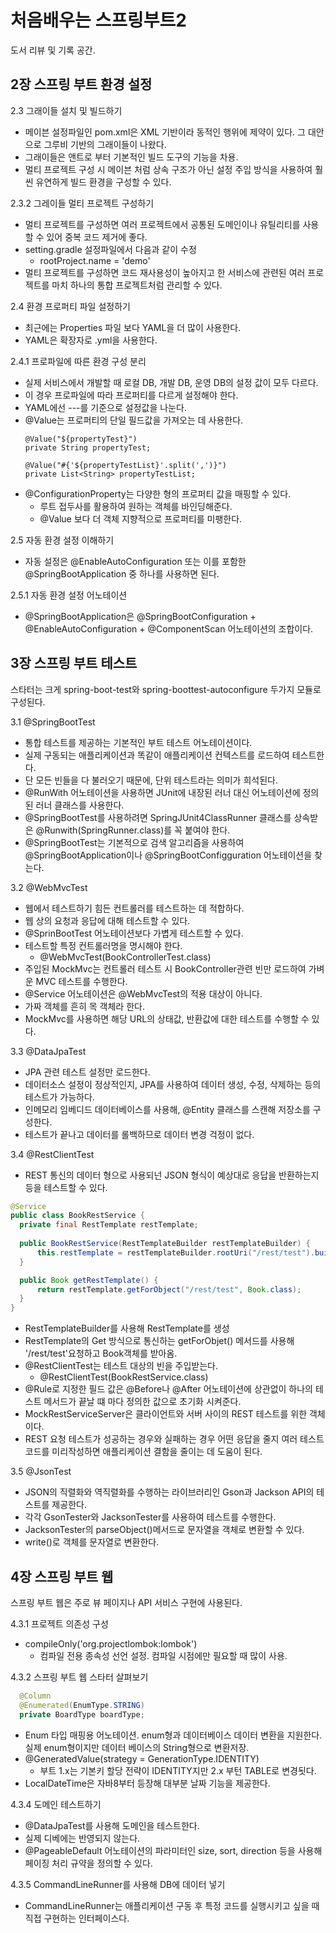 # 처음배우는 스프링부트2
도서 리뷰 및 기록 공간.

## 2장 스프링 부트 환경 설정
2.3 그래이들 설치 및 빌드하기
  - 메이븐 설정파일인 pom.xml은 XML 기반이라 동적인 행위에 제약이 있다. 그 대안으로 그루비 기반의 그래이들이 나왔다. 
  - 그래이들은 앤트로 부터 기본적인 빌드 도구의 기능을 차용.
  - 멀티 프로젝트 구성 시 메이븐 처럼 상속 구조가 아닌 설정 주입 방식을 사용하여 훨씬 유연하게 빌드 환경을 구성할 수 있다. 

2.3.2 그레이들 멀티 프로젝트 구성하기
  - 멀티 프로젝트를 구성하면 여러 프로젝트에서 공통된 도메인이나 유틸리티를 사용할 수 있어 중복 코드 제거에 좋다. 
  - setting.gradle 설정파일에서 다음과 같이 수정
    - rootProject.name = 'demo'
  - 멀티 프로젝트를 구성하면 코드 재사용성이 높아지고 한 서비스에 관련된 여러 프로젝트를 마치 하나의 통합 프로젝트처럼 관리할 수 있다. 

2.4 환경 프로퍼티 파일 설정하기
  - 최근에는 Properties 파일 보다 YAML을 더 많이 사용한다. 
  - YAML은 확장자로 .yml을 사용한다. 

2.4.1 프로파일에 따른 환경 구성 분리
  - 실제 서비스에서 개발할 때 로컬 DB, 개발 DB, 운영 DB의 설정 값이 모두 다르다.
  - 이 경우 프로파일에 따라 프로퍼티를 다르게 설정해야 한다. 
  -  YAML에선 ---를 기준으로 설정값을 나눈다. 
  - @Value는 프로퍼티의 단일 필드값을 가져오는 데 사용한다. 
    ```
    @Value("${propertyTest}")
    private String propertyTest;

    @Value("#{'${propertyTestList}'.split(',')}")
    private List<String> propertyTestList;
    ```
  - @ConfigurationProperty는 다양한 형의 프로퍼티 값을 매핑할 수 있다. 
    - 루트 접두사를 활용하여 원하는 객체를 바인딩해준다. 
    - @Value 보다 더 객체 지향적으로 프로퍼티를 미팽한다.

2.5 자동 환경 설정 이해하기
  - 자동 설정은 @EnableAutoConfiguration 또는 이를 포함한 @SpringBootApplication 중 하나를 사용하면 된다. 

2.5.1 자동 환경 설정 어노테이션
  - @SpringBootApplication은 @SpringBootConfiguration + @EnableAutoConfiguration + @ComponentScan 어노테이션의 조합이다. 

## 3장 스프링 부트 테스트
스타터는 크게 spring-boot-test와 spring-boottest-autoconfigure 두가지 모듈로 구성된다.

3.1 @SpringBootTest
  - 통합 테스트를 제공하는 기본적인 부트 테스트 어노테이션이다. 
  - 실제 구동되는 애플리케이션과 똑같이 애플리케이션 컨텍스트를 로드하여 테스트한다. 
  - 단 모든 빈들을 다 불러오기 때문에, 단위 테스트라는 의미가 희석된다. 
  - @RunWith 어노테이션을 사용하면 JUnit에 내장된 러너 대신 어노테이션에 정의된 러너 클래스를 사용한다. 
  - @SpringBootTest를 사용하려면 SpringJUnit4ClassRunner 클래스를 상속받은 @Runwith(SpringRunner.class)를 꼭 붙여야 한다. 
  - @SpringBootTest는 기본적으로 검색 알고리즘을 사용하여 @SpringBootApplication이나 @SpringBootConfigguration 어노테이션을 찾는다. 

3.2 @WebMvcTest
  - 웹에서 테스트하기 힘든 컨트롤러를 테스트하는 데 적합하다. 
  - 웹 상의 요청과 응답에 대해 테스트할 수 있다. 
  - @SprinBootTest 어노테이션보다 가볍게 테스트할 수 있다. 
  - 테스트할 특정 컨트롤러명을 명시해야 한다. 
    - @WebMvcTest(BookControllerTest.class)
  - 주입된 MockMvc는 컨트롤러 테스트 시 BookController관련 빈만 로드하여 가벼운 MVC 테스트를 수행한다. 
  - @Service 어노테이션은 @WebMvcTest의 적용 대상이 아니다. 
  - 가짜 객체를 흔히 목 객체라 한다. 
  - MockMvc를 사용하면 해당 URL의 상태값, 반환값에 대한 테스트를 수행할 수 있다. 

3.3 @DataJpaTest
  - JPA 관련 테스트 설정만 로드한다. 
  - 데이터소스 설정이 정상적인지, JPA를 사용하여 데이터 생성, 수정, 삭제하는 등의 테스트가 가능하다. 
  - 인메모리 임베디드 데이터베이스를 사용해, @Entity 클래스를 스캔해 저장소를 구성한다. 
  - 테스트가 끝나고 데이터를 롤백하므로 데이터 변경 걱정이 없다. 

3.4 @RestClientTest
  - REST 통신의 데이터 형으로 사용되넌 JSON 형식이 예상대로 응답을 반환하는지 등을 테스트할 수 있다. 
  ```java
  @Service
  public class BookRestService {
    private final RestTemplate restTemplate;
    
    public BookRestService(RestTemplateBuilder restTemplateBuilder) {
        this.restTemplate = restTemplateBuilder.rootUri("/rest/test").build();
    }

    public Book getRestTemplate() {
        return restTemplate.getForObject("/rest/test", Book.class);
    }
  }
  ```
  - RestTemplateBuilder를 사용해 RestTemplate를 생성
  - RestTemplate의 Get 방식으로 통신하는 getForObjet() 메서드를 사용해 '/rest/test'요청하고 Book객체를 받아옴.
  - @RestClientTest는 테스트 대상의 빈을 주입받는다.
    - @RestClientTest(BookRestService.class)
  - @Rule로 지정한 필드 값은 @Before나 @After 어노테이션에 상관없이 하나의 테스트 메서드가 끝날 떄 마다 정의한 값으로 초기화 시켜준다. 
  - MockRestServiceServer은 클라이언트와 서버 사이의 REST 테스트를 위한 객체이다. 
  - REST 요청 테스트가 성공하는 경우와 실패하는 경우 어떤 응답을 줄지 여러 테스트 코드를 미리작성하면 애플리케이션 결함을 줄이는 데 도움이 된다. 

3.5 @JsonTest
  - JSON의 직렬화와 역직렬화를 수행하는 라이브러리인 Gson과 Jackson API의 테스트를 제공한다. 
  - 각각 GsonTester와 JacksonTester를 사용하여 테스트를 수행한다. 
  - JacksonTester의 parseObject()메서드로 문자열을 객체로 변환할 수 있다. 
  - write()로 객체를 문자열로 변환한다. 

## 4장 스프링 부트 웹
스프링 부트 웹은 주로 뷰 페이지나 API 서비스 구현에 사용된다. 

4.3.1 프로젝트 의존성 구성
  - compileOnly('org.projectlombok:lombok')
    - 컴파일 전용 종속성 선언 설정. 컴파일 시점에만 필요할 때 많이 사용.

4.3.2 스프링 부트 웹 스타터 살펴보기
  ```java
    @Column
    @Enumerated(EnumType.STRING)
    private BoardType boardType;
  ```
  - Enum 타입 매핑용 어노테이션. enum형과 데이터베이스 데이터 변환을 지원한다. 실제 enum형이지만 데이터 베이스의 String형으로 변환저장.
  - @GeneratedValue(strategy = GenerationType.IDENTITY)
    - 부트 1.x는 기본키 할당 전략이 IDENTITY지만 2.x 부턴 TABLE로 변경됫다.
  - LocalDateTime은 자바8부터 등장해 대부분 날짜 기능을 제공한다. 

4.3.4 도메인 테스트하기
  - @DataJpaTest를 사용해 도메인을 테스트한다. 
  - 실제 디베에는 반영되지 않는다. 
  - @PageableDefault 어노테이션의 파라미터인 size, sort, direction 등을 사용해 페이징 처리 규약을 정의할 수 있다. 

4.3.5 CommandLineRunner를 사용해 DB에 데이터 넣기
  - CommandLineRunner는 애플리케이션 구동 후 특정 코드를 실행시키고 싶을 때 직접 구현하는 인터페이스다.